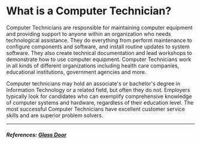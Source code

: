 # What is a Computer Technician?

Computer Technicians are responsible for maintaining computer equipment and providing support to anyone within an organization who needs technological assistance. They do everything from perform maintenance to configure components and software, and install routine updates to system software. They also create technical documentation and lead workshops to demonstrate how to use computer equipment. Computer Technicians work in all kinds of different organizations including health care companies, educational institutions, government agencies and more.

Computer technicians may hold an associate's or bachelor's degree in Information Technology or a related field, but often they do not. Employers typically look for candidates who can exemplify comprehensive knowledge of computer systems and hardware, regardless of their education level. The most successful Computer Technicians have excellent customer service skills and are superior problem solvers.

___

##### References: [Glass Door](https://www.glassdoor.com/Job-Descriptions/Computer-Technician.htm)
